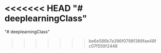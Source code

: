<<<<<<< HEAD
"# deeplearningClass" 
=======
"# deeplearningClass" 
>>>>>>> be6e586b7a396f0798f366fae48fc07f559f2448
